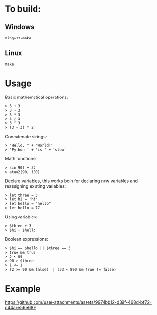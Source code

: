 # To build:

## Windows
```
mingw32-make
```
## Linux
```
make
```

# Usage

Basic mathematical operations:

```
> 3 + 3
> 3 - 3
> 3 * 3
> 3 / 3
> 3 ^ 3
> (3 + 3) * 2
```
 
Concatenate strings:

```
> "Hello, " + "World!"
> 'Python ' + 'is ' + 'slow'
```

Math functions:

```
> sin(90) + 32
> atan2(90, 180)
```

Declare variables, this works both for declaring new variables and reassigning existing variables:

```
> let three = 3
> let hi = 'hi'
> let hello = "hello"
> let hello = 77
```

Using variables:

```
> $three + 3
> $hi + $hello
```

Boolean expressions:

```
> $hi == $hello || $three == 3
> true && true
> 3 < 89
> 90 > $three
> 1 <= 1
> (2 >= 90 && false) || (33 < 890 && true != false)
```

# Example

https://github.com/user-attachments/assets/9974bb12-d39f-468d-bf72-c44aee56e689
